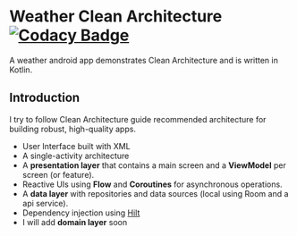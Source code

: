 # Weather Clean Architecture [![Codacy Badge](https://app.codacy.com/project/badge/Grade/404946db725448b89bcee7807e96a92f)](https://www.codacy.com/gh/hungnd-vnse/Weather-Clean-Architecture/dashboard?utm_source=github.com&amp;utm_medium=referral&amp;utm_content=hungnd-vnse/Weather-Clean-Architecture&amp;utm_campaign=Badge_Grade)

A weather android app demonstrates Clean Architecture and is written in Kotlin.

## Introduction

I try to follow Clean Architecture guide recommended architecture for building robust, high-quality
apps.

  * User Interface built with XML
  * A single-activity architecture
  * A **presentation layer** that contains a main screen and a **ViewModel** per screen (or
  feature).
  * Reactive UIs using **Flow** and **Coroutines** for asynchronous operations.
  * A **data layer** with repositories and data sources (local using Room and a api service).
  * Dependency injection
    using [Hilt](https://developer.android.com/training/dependency-injection/hilt-android)
  * I will add **domain layer** soon